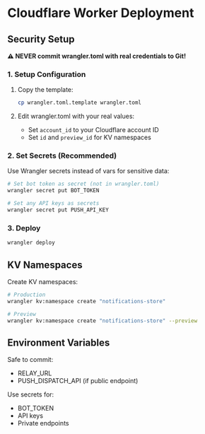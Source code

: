 # Cloudflare Worker Deployment

## Security Setup

**⚠️ NEVER commit wrangler.toml with real credentials to Git!**

### 1. Setup Configuration

1. Copy the template:
   ```bash
   cp wrangler.toml.template wrangler.toml
   ```

2. Edit wrangler.toml with your real values:
   - Set `account_id` to your Cloudflare account ID
   - Set `id` and `preview_id` for KV namespaces

### 2. Set Secrets (Recommended)

Use Wrangler secrets instead of vars for sensitive data:

```bash
# Set bot token as secret (not in wrangler.toml)
wrangler secret put BOT_TOKEN

# Set any API keys as secrets
wrangler secret put PUSH_API_KEY
```

### 3. Deploy

```bash
wrangler deploy
```

## KV Namespaces

Create KV namespaces:

```bash
# Production
wrangler kv:namespace create "notifications-store"

# Preview  
wrangler kv:namespace create "notifications-store" --preview
```

## Environment Variables

Safe to commit:
- RELAY_URL
- PUSH_DISPATCH_API (if public endpoint)

Use secrets for:
- BOT_TOKEN
- API keys
- Private endpoints
